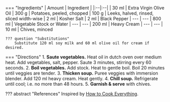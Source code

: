 === "Ingredients"
    | Amount | Ingredient |
    |:--|:--|
    | 30 ml  | Extra Virgin Olive Oil
    | 300 g  | Potatoes, peeled, chopped
    | 100 g  | Leeks, halved, rinsed, sliced width-wise
    | 2 ml   | Kosher Salt
    | 2 ml   | Black Pepper
    | ---    | ---
    | 800 ml | Vegetable Stock or Water
    | ---    | ---
    | 200 ml | Heavy Cream
    | ---    | ---
    | 10 ml  | Chives, minced

    ??? question "Substitutions"
        Substitute 120 ml soy milk and 60 ml olive oil for cream if desired.

=== "Directions"
    1. **Saute vegetables.** Heat oil in dutch oven over medium heat. Add vegetables, salt, pepper. Saute 3 minutes, stirring every 60 seconds.
    2. **Boil vegetables.** Add stock. Heat to gentle boil. Boil 20 minutes until veggies are tender.
    3. **Thicken soup.** Puree veggies with immersion blender. Add 120 ml heavy cream. Heat gently.
    4. **Chill soup.** Refrigerate until cool; i.e. no more than 48 hours.
    5. **Garnish & serve** with chives.

??? abstract "References"
    Inspired by [How to Cook Everything](https://www.amazon.com/How-Cook-Everything-Recipes-Anniversary/dp/0764578650).
